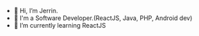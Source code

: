 - 👋 Hi, I’m Jerrin.
- 👀 I'm a Software Developer.(ReactJS, Java, PHP, Android dev)
- 🌱 I’m currently learning ReactJS

<!---
jerrinv95/jerrinv95 is a ✨ special ✨ repository because its `README.md` (this file) appears on your GitHub profile.
You can click the Preview link to take a look at your changes.
--->
